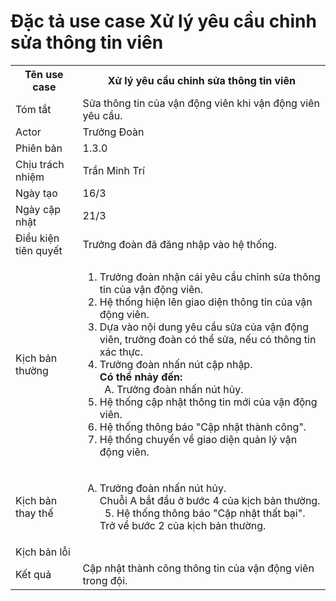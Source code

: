 # Đặc tả use case Xử lý yêu cầu chỉnh sửa thông tin viên

<table>
    <tr>
        <th>Tên use case</th>
        <th>Xử lý yêu cầu chỉnh sửa thông tin viên</th>
    </tr>
    <tr>
        <td>Tóm tắt</td>
        <td>Sửa thông tin của vận động viên khi vận động viên yêu cầu.</td>
    </tr>
    <tr>
        <td>Actor</td>
        <td>Trưởng Đoàn</td>
    </tr>
    <tr>
        <td>Phiên bản</td>
        <td>1.3.0</td>
    </tr>
    <tr>
        <td>Chịu trách nhiệm</td>
        <td>Trần Minh Trí</td>
    </tr>
    <tr>
        <td>Ngày tạo</td>
        <td>16/3</td>
    </tr>
    <tr>
        <td>Ngày cập nhật</td>
        <td>21/3</td>
    </tr>
    <tr>
        <td>Điều kiện tiên quyết</td>
        <td>Trưởng đoàn đã đăng nhập vào hệ thống.</td>
    </tr>
    <tr>
        <td>Kịch bản thường</td>
        <td>
            <ol type="1">
                <li>Trưởng đoàn nhận cái yêu cầu chỉnh sửa thông tin của vận động viên.</li>
                <li>Hệ thống hiện lên giao diện thông tin của vận động viên.</li>
                <li>Dựa vào nội dung yêu cầu sửa của vận động viên, trưởng đoàn có thể sửa, nếu có thông tin xác thực.
                </li>
                <li>Trưởng đoàn nhấn nút cập nhập.
                <br/>
                    <b>Có thể nhảy đến:</b>
                    <ol type="A" start="A">
                        <li>
                            Trưởng đoàn nhấn nút hủy.
                        </li>
                    </ol>
                </li>
                <li>Hệ thống cập nhật thông tin mới của vận động viên.
                </li>
                <li>Hệ thống thông báo "Cập nhật thành công".</li>
                <li>Hệ thống chuyển về giao diện quản lý vận động viên.</li>
            </ol>
        </td>
    </tr>
    <tr>
        <td>Kịch bản thay thế</td>
        <td>
            <ol type="A">
            <li>
            Trưởng đoàn nhấn nút hủy. </br>
                        Chuỗi A bắt đầu ở bước 4 của kịch bản thường.
                        <ol type="1" start="5">
                            <li>Hệ thống thông báo "Cập nhật thất bại".</li>
                        </ol>
                        Trở về bước 2 của kịch bản thường.
            </li>
            </ol>
        </td>
    </tr>
    <tr>
        <td>Kịch bản lỗi</td>
        <td></td>
    </tr>
    <tr>
        <td>Kết quả</td>
        <td>Cập nhật thành công  thông tin của vận động viên trong đội.</td>
    </tr>
</table>